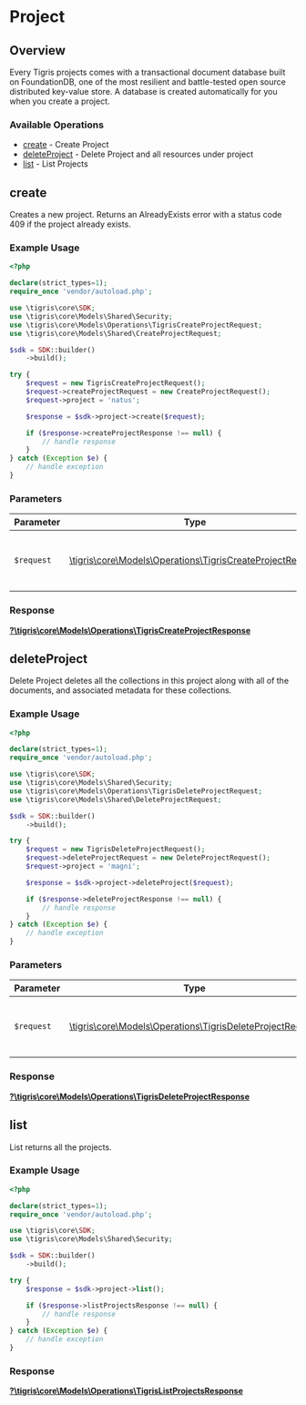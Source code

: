 # Project

## Overview

Every Tigris projects comes with a transactional document database built on FoundationDB, one of the most resilient and battle-tested open source distributed key-value store. A database is created automatically for you when you create a project.

### Available Operations

* [create](#create) - Create Project
* [deleteProject](#deleteproject) - Delete Project and all resources under project
* [list](#list) - List Projects

## create

Creates a new project. Returns an AlreadyExists error with a status code 409 if the project already exists.

### Example Usage

```php
<?php

declare(strict_types=1);
require_once 'vendor/autoload.php';

use \tigris\core\SDK;
use \tigris\core\Models\Shared\Security;
use \tigris\core\Models\Operations\TigrisCreateProjectRequest;
use \tigris\core\Models\Shared\CreateProjectRequest;

$sdk = SDK::builder()
    ->build();

try {
    $request = new TigrisCreateProjectRequest();
    $request->createProjectRequest = new CreateProjectRequest();
    $request->project = 'natus';

    $response = $sdk->project->create($request);

    if ($response->createProjectResponse !== null) {
        // handle response
    }
} catch (Exception $e) {
    // handle exception
}
```

### Parameters

| Parameter                                                                                                          | Type                                                                                                               | Required                                                                                                           | Description                                                                                                        |
| ------------------------------------------------------------------------------------------------------------------ | ------------------------------------------------------------------------------------------------------------------ | ------------------------------------------------------------------------------------------------------------------ | ------------------------------------------------------------------------------------------------------------------ |
| `$request`                                                                                                         | [\tigris\core\Models\Operations\TigrisCreateProjectRequest](../../models/operations/TigrisCreateProjectRequest.md) | :heavy_check_mark:                                                                                                 | The request object to use for the request.                                                                         |


### Response

**[?\tigris\core\Models\Operations\TigrisCreateProjectResponse](../../models/operations/TigrisCreateProjectResponse.md)**


## deleteProject

Delete Project deletes all the collections in this project along with all of the documents, and associated metadata for these collections.

### Example Usage

```php
<?php

declare(strict_types=1);
require_once 'vendor/autoload.php';

use \tigris\core\SDK;
use \tigris\core\Models\Shared\Security;
use \tigris\core\Models\Operations\TigrisDeleteProjectRequest;
use \tigris\core\Models\Shared\DeleteProjectRequest;

$sdk = SDK::builder()
    ->build();

try {
    $request = new TigrisDeleteProjectRequest();
    $request->deleteProjectRequest = new DeleteProjectRequest();
    $request->project = 'magni';

    $response = $sdk->project->deleteProject($request);

    if ($response->deleteProjectResponse !== null) {
        // handle response
    }
} catch (Exception $e) {
    // handle exception
}
```

### Parameters

| Parameter                                                                                                          | Type                                                                                                               | Required                                                                                                           | Description                                                                                                        |
| ------------------------------------------------------------------------------------------------------------------ | ------------------------------------------------------------------------------------------------------------------ | ------------------------------------------------------------------------------------------------------------------ | ------------------------------------------------------------------------------------------------------------------ |
| `$request`                                                                                                         | [\tigris\core\Models\Operations\TigrisDeleteProjectRequest](../../models/operations/TigrisDeleteProjectRequest.md) | :heavy_check_mark:                                                                                                 | The request object to use for the request.                                                                         |


### Response

**[?\tigris\core\Models\Operations\TigrisDeleteProjectResponse](../../models/operations/TigrisDeleteProjectResponse.md)**


## list

List returns all the projects.

### Example Usage

```php
<?php

declare(strict_types=1);
require_once 'vendor/autoload.php';

use \tigris\core\SDK;
use \tigris\core\Models\Shared\Security;

$sdk = SDK::builder()
    ->build();

try {
    $response = $sdk->project->list();

    if ($response->listProjectsResponse !== null) {
        // handle response
    }
} catch (Exception $e) {
    // handle exception
}
```


### Response

**[?\tigris\core\Models\Operations\TigrisListProjectsResponse](../../models/operations/TigrisListProjectsResponse.md)**

